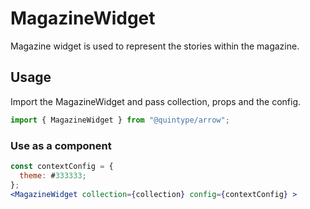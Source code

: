 # MagazineWidget

Magazine widget is used to represent the stories within the magazine.

## Usage

Import the MagazineWidget and pass collection, props and the config.

```jsx
import { MagazineWidget } from "@quintype/arrow";
```

### Use as a component

```jsx
const contextConfig = {
  theme: #333333;
};
<MagazineWidget collection={collection} config={contextConfig} >

```
